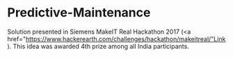 # Predictive-Maintenance

Solution presented in Siemens MakeIT Real Hackathon 2017 (<a href="https://www.hackerearth.com/challenges/hackathon/makeitreal/"Link</a>). This idea was awarded 4th prize among all India participants.
